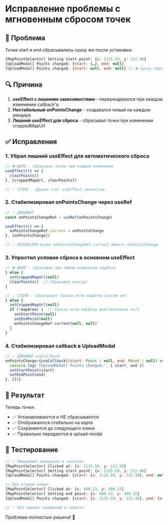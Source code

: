 # Исправление проблемы с мгновенным сбросом точек

## 🐛 Проблема
Точки start и end сбрасывались сразу же после установки:
```javascript
[MapPointSelector] Setting start point: {x: 1115.59, y: 212.98}
[UploadModal] Points changed: {start: {…}, end: null}  
[UploadModal] Points changed: {start: null, end: null} // ❌ Сразу сбрасывается!
```

## 🔍 Причина
1. **useEffect с лишними зависимостями** - перерендерился при каждом изменении callback'a
2. **Нестабильный onPointsChange** - создавался новый на каждом рендере  
3. **Лишний useEffect для сброса** - сбрасывал точки при изменении croppedMapUrl

## ✅ Исправления

### 1. Убрал лишний useEffect для автоматического сброса
```javascript
// ❌ БЫЛО - сбрасывал точки при каждом изменении
useEffect(() => {
  clearPoints()
}, [croppedMapUrl, clearPoints])

// ✅ СТАЛО - убрали этот useEffect полностью
```

### 2. Стабилизировал onPointsChange через useRef
```javascript
// ✅ ДОБАВИЛ
const onPointsChangeRef = useRef(onPointsChange)

useEffect(() => {
  onPointsChangeRef.current = onPointsChange
}, [onPointsChange])

// ✅ ИСПОЛЬЗУЮ везде onPointsChangeRef.current вместо onPointsChange
```

### 3. Упростил условие сброса в основном useEffect
```javascript
// ❌ БЫЛО - сбрасывал при любом изменении mapArea
} else {
  setCroppedMapUrl(null)
  clearPoints()  // Сбрасывал всегда!
}

// ✅ СТАЛО - сбрасывает только если mapArea совсем нет
} else {
  setCroppedMapUrl(null)
  if (!mapArea) {  // Только если mapArea действительно null
    setStartPoint(null)
    setEndPoint(null)
    onPointsChangeRef.current(null, null)
  }
}
```

### 4. Стабилизировал callback в UploadModal
```javascript
// ✅ ДОБАВИЛ useCallback
onPointsChange={useCallback((start: Point | null, end: Point | null) => {
  console.log('[UploadModal] Points changed:', { start, end })
  setStartPoint(start) 
  setEndPoint(end)
}, [])}
```

## 🎯 Результат
Теперь точки:
- ✅ Устанавливаются и НЕ сбрасываются  
- ✅ Отображаются стабильно на карте
- ✅ Сохраняются до следующего клика
- ✅ Правильно передаются в upload-modal

## 🧪 Тестирование
```javascript
// ✅ Ожидаемое поведение в консоли:
[MapPointSelector] Clicked at: {x: 1115.59, y: 212.98}
[MapPointSelector] Setting start point: {x: 1115.59, y: 212.98}
[UploadModal] Points changed: {start: {x: 1115.59, y: 212.98}, end: null}

// При втором клике:
[MapPointSelector] Clicked at: {x: 800.23, y: 400.15}
[MapPointSelector] Setting end point: {x: 800.23, y: 400.15}  
[UploadModal] Points changed: {start: {x: 1115.59, y: 212.98}, end: {x: 800.23, y: 400.15}}

// ✅ БЕЗ лишних сообщений о сбросе!
```

Проблема полностью решена! 🎉
